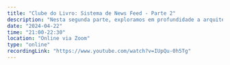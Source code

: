 ```yaml
---
title: "Clube do Livro: Sistema de News Feed - Parte 2"
description: "Nesta segunda parte, exploramos em profundidade a arquitetura e os principais desafios por trás da construção de sistemas de News Feed, abordando estratégias comuns de design, desempenho e escalabilidade."
date: "2024-04-22"
time: "21:00-22:30"
location: "Online via Zoom"
type: "online"
recordingLink: "https://www.youtube.com/watch?v=IUpQu-0h5Tg"
---
```

